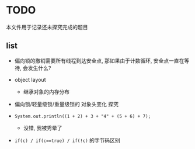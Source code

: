 # TODO

本文件用于记录还未探究完成的题目

## list

- 偏向锁的撤销需要所有线程到达安全点, 那如果由于计数循环, 安全点一直在等待, 会发生什么?

- object layout
    - 继承对象的内存分布
- 偏向锁/轻量级锁/重量级锁的 对象头变化 探究
- `System.out.println((1 + 2) + 3 + "4" + (5 + 6) + 7);`
    - 没错, 我被秀晕了
- `if(c) / if(c==true) / if(!c)` 的字节码区别




